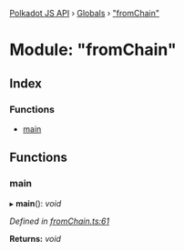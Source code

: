 [Polkadot JS API](../README.md) › [Globals](../globals.md) › ["fromChain"](_fromchain_.md)

# Module: "fromChain"

## Index

### Functions

* [main](_fromchain_.md#main)

## Functions

###  main

▸ **main**(): *void*

*Defined in [fromChain.ts:61](https://github.com/polkadot-js/api/blob/72d131f62f/packages/typegen/src/fromChain.ts#L61)*

**Returns:** *void*
